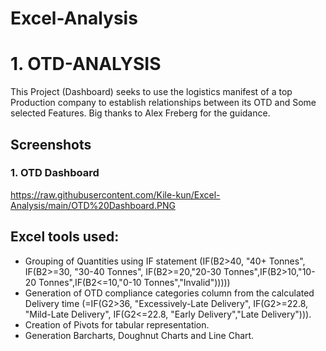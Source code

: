 # Excel-Analysis


 # 1. OTD-ANALYSIS              
  </pre>
This Project (Dashboard) seeks to use the logistics manifest of a top Production company to establish relationships between its OTD and Some selected Features. 
Big thanks to Alex Freberg for the guidance.

## Screenshots
### 1. OTD Dashboard
https://raw.githubusercontent.com/Kile-kun/Excel-Analysis/main/OTD%20Dashboard.PNG

## Excel tools used:

  - Grouping of Quantities using IF statement (IF(B2>40, "40+ Tonnes", IF(B2>=30, "30-40 Tonnes", IF(B2>=20,"20-30 Tonnes",IF(B2>10,"10-20 Tonnes",IF(B2<=10,"0-10 Tonnes","Invalid")))))
  - Generation of  OTD compliance categories column from the calculated Delivery time (=IF(G2>36, "Excessively-Late Delivery", IF(G2>=22.8, "Mild-Late Delivery", IF(G2<=22.8, "Early Delivery","Late Delivery"))).
  - Creation of Pivots for tabular representation.
  - Generation Barcharts, Doughnut Charts and Line Chart.  

